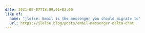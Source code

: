 ```yaml
---
date: 2021-02-07T18:09:01+03:00
like of:
  name: "jlelse: Email is the messenger you should migrate to"
  url: https://jlelse.blog/posts/email-messenger-delta-chat
---
```

